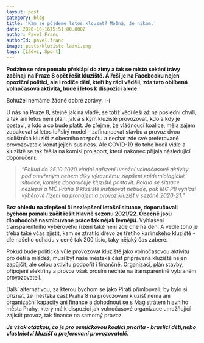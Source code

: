 ```yaml
---
layout: post
category: blog
title: 'Kam se půjdeme letos klouzat? Možná, že nikam.'
date: 2020-10-16T5:51:00.000Z
author: Pavel Franc
authorId: pavel.franc
image: posts/kluziste-ladvi.png
tags: [Ládví, Sport]
---
```


**Podzim se nám pomalu překlápí do zimy a tak se místo sekání trávy začínají na Praze 8 opět řešit kluziště. A řeší je na Facebooku nejen opoziční politici, ale i rodiče dětí, kteří by rádi věděli, zda tato oblíbená volnočasová aktivita, bude i letos k dispozici a kde.**

Bohužel nemáme žádné dobré zprávy. :-(

U nás na Praze 8, stejně jak na vládě, se totiž věci řeší až na poslední chvíli, a tak ani letos není plán, jak a s kým kluziště provozovat, kdo a kdy je postaví, a kdo a co bude platit. Je zřejmé, že vládnoucí koalice, měla zájem zopakovat si letos loňský model - zafinancovat stavbu a provoz dvou sídlištních kluzišť z obecního rozpočtu a nechat zde své preferované provozovatele konat jejich business. Ale COVID-19 do toho hodil vidle a kluziště se tak řešila na komisi pro sport, která nakonec přijala následující doporučení:

> *“Pokud do 25.10.2020 vládní nařízení umožní volnočasové aktivity pod otevřeným nebem díky výraznému zlepšení epidemiologické situace, komise doporučuje kluziště postavit. Pokud se situace nezlepší a MČ Praha 8 kluziště instalovat nebude, pak MČ P8 vyhlásí výběrové řízení na pronájem a provoz kluzišť v sezóně 2020-21.”*

**Bez ohledu na zlepšení či nezlepšení letošní situace, doporučovali bychom pomalu začít řešit hlavně sezonu 2021/22. Obecně jsou dlouhodobě nasmlouvané práce tak nějak levnější.** Vyhlášení transparentního výběrového řízení také není zde dne na den. A vedle toho je třeba také včas zjistit, kam se ztratilo dřevo ze třetího karlínského kluziště - dle našeho odhadu v ceně tak 200 tisíc, taky nějaký čas zabere.

Pokud bude politická vůle provozovat kluziště jako volnočasovou aktivitu pro děti a mládež, musí být naše městská část připravena kluziště nejen zapůjčit, ale celou aktivitu podpořit i finančně. Organizaci, plán stavby, připojení elektřiny a provoz však prosím nechte na transparentně vybraném provozovateli. 

Další alternativou, za kterou bychom se jako Piráti přimlouvali, by bylo si přiznat, že městská část Praha 8 na provozování kluzišť nemá ani organizační kapacity ani finance a dohodnout se s Magistrátem hlavního města Prahy, který má k dispozici jak volnočasové organizace umožňující zajistit provoz, tak finance na samotný provoz. 

***Je však otázkou, co je pro osmičkovou koalici priorita - bruslící děti,nebo vlastnictví kluzišť a preferovaní provozovatelé.***





